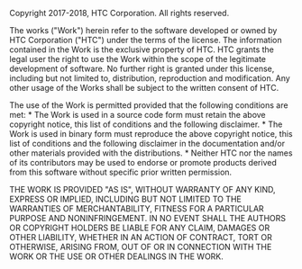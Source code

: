 Copyright 2017-2018, HTC Corporation. All rights reserved.

The works ("Work") herein refer to the software developed or owned by 
HTC Corporation ("HTC") under the terms of the license. The information 
contained in the Work is the exclusive property of HTC. HTC grants the 
legal user the right to use the Work within the scope of the legitimate 
development of software. No further right is granted under this license, 
including but not limited to, distribution, reproduction and 
modification. Any other usage of the Works shall be subject to the 
written consent of HTC.

The use of the Work is permitted provided that the following conditions 
are met:
    * The Work is used in a source code form must retain the above 
      copyright notice, this list of conditions and the following
      disclaimer.
    * The Work is used in binary form must reproduce the above copyright
      notice, this list of conditions and the following disclaimer in
      the documentation and/or other materials provided with the
      distributions.
    * Neither HTC nor the names of its contributors may be used to
      endorse or promote products derived from this software without
      specific prior written permission.

THE WORK IS PROVIDED "AS IS", WITHOUT WARRANTY OF ANY KIND, EXPRESS OR 
IMPLIED, INCLUDING BUT NOT LIMITED TO THE WARRANTIES OF MERCHANTABILITY, 
FITNESS FOR A PARTICULAR PURPOSE AND NONINFRINGEMENT. IN NO EVENT SHALL 
THE AUTHORS OR COPYRIGHT HOLDERS BE LIABLE FOR ANY CLAIM, DAMAGES OR 
OTHER LIABILITY, WHETHER IN AN ACTION OF CONTRACT, TORT OR OTHERWISE, 
ARISING FROM, OUT OF OR IN CONNECTION WITH THE WORK OR THE USE OR OTHER 
DEALINGS IN THE WORK.